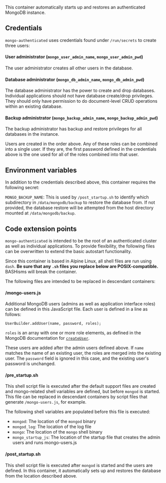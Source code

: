 This container automatically starts up and restores an authenticated MongoDB instance.

## Credentials

`mongo-authenticated` uses credentials found under `/run/secrets` to create three users:

#### User administrator (`mongo_user_admin_name`, `mongo_user_admin_pwd`)

The user administrator creates all other users in the database.
	
#### Database administrator (`mongo_db_admin_name`, `mongo_db_admin_pwd`)

The database administrator has the power to create and drop databases. Individual applications should not have database create/drop privileges. They should only have permission to do document-level CRUD operations within an existing database.
	
#### Backup administrator (`mongo_backup_admin_name`, `mongo_backup_admin_pwd`)

The backup administrator has backup and restore privileges for all databases in the instance.

Users are created in the order above. Any of these roles can be combined into a single user. If they are, the first password defined in the credentials above is the one used for all of the roles combined into that user.

## Environment variables

In addition to the credentials described above, this container requires the following secret:

`MONGO_BACKUP_NAME`: This is used by `/post_startup.sh` to identify which subdirectory in `/data/mongodb/backup` to restore the database from. If not provided, the database restore will be attempted from the host directory mounted at `/data/mongodb/backup`.

## Code extension points

`mongo-authenticated` is intended to be the root of an authenticated cluster as well as individual applications. To provide flexibility, the following files can be overwritten to extend the basic autostart functionality.

Since this container is based in Alpine Linux, all shell files are run using `dash`. **Be sure that any `.sh` files you replace below are POSIX-compatible.** BASHisms will break the container.

The following files are intended to be replaced in descendant containers:

#### /mongo-users.js

Additional MongoDB users (admins as well as application interface roles) can be defined in this JavaScript file. Each user is defined in a line as follows:

```
UserBuilder.addUser(name, password, roles);
```

`roles` is an array with one or more role elements, as defined in the MongoDB documentation for [`createUser`](https://docs.mongodb.com/manual/reference/command/createUser/#roles).

These users are added after the admin users defined above. If `name` matches the name of an existing user, the roles are merged into the existing user. The `password` field is ignored in this case, and the existing user's password is unchanged.

#### /pre_startup.sh

This shell script file is executed after the default support files are created and mongo-related shell variables are defined, but before `mongod` is started. This file can be replaced in descendant containers by script files that generate `/mongo-users.js`, for example.

The following shell variables are populated before this file is executed:

* `mongod`: The location of the `mongod` binary
* `mongod_log`: The location of the log file
* `mongo`: The location of the `mongo` shell binary
* `mongo_startup_js`: The location of the startup file that creates the admin users and runs mongo-users.js

#### /post_startup.sh

This shell script file is executed after `mongod` is started and the users are defined. In this container, it automatically sets up and restores the database from the location described above.
